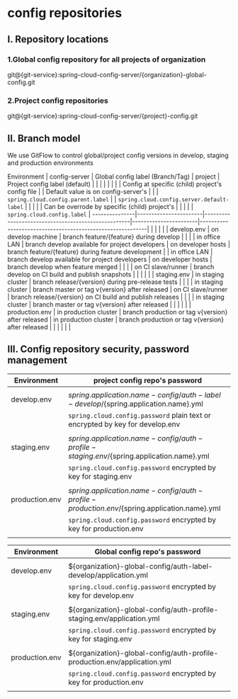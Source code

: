 # config repositories

## I. Repository locations

### 1.Global config repository for all projects of organization
git@{git-service}:spring-cloud-config-server/{organization}-global-config.git

### 2.Project config repositories
git@{git-service}:spring-cloud-config-server/{project}-config.git


## II. Branch model
We use GitFlow to control global/project config versions in develop, staging and production environments

Environment    | config-server         | Global config label (Branch/Tag)                   | project               | Project config label (default)                            |
               |                       |                                                    |                       |                                                           |
               |                       | Config at specific (child) project's config file   |                       | Default value is on config-server's                       |
               |                       | `spring.cloud.config.parent.label`                 |                       | `spring.cloud.config.server.default-label`                |
               |                       |                                                    |                       | Can be overrode by specific (child) project's             |
               |                       |                                                    |                       | `spring.cloud.config.label`                               |
---------------|-----------------------|----------------------------------------------------|-----------------------|-----------------------------------------------------------|
               |                       |                                                    |                       |                                                           |
develop.env    | on develop machine    | branch feature/{feature} during develop            |                       |                                                           |
               | in office LAN         | branch develop available for project developers    | on developer hosts    | branch feature/{feature} during feature development       |
               | in office LAN         | branch develop available for project developers    | on developer hosts    | branch develop when feature merged                        |
               |                       |                                                    | on CI slave/runner    | branch develop on CI build and publish snapshots          |
               |                       |                                                    |                       |                                                           |
staging.env    | in staging cluster    | branch release/{version} during pre-release tests  |                       |                                                           |
               | in staging cluster    | branch master or tag v{version} after released     | on CI slave/runner    | branch release/{version} on CI build and publish releases |
               |                       |                                                    | in staging cluster    | branch master or tag v{version} after released            |
               |                       |                                                    |                       |                                                           |
production.env | in production cluster | branch production or tag v{version} after released | in production cluster | branch production or tag v{version} after released        |
               |                       |                                                    |                       |                                                           |

## III. Config repository security, password management

Environment    | project config repo's password                                                               |
---------------|----------------------------------------------------------------------------------------------|
               |                                                                                              |
develop.env    | ${spring.application.name}-config/auth-label-develop/${spring.application.name}.yml          |
               | `spring.cloud.config.password` plain text or encrypted by key for develop.env                |
               |                                                                                              |
staging.env    | ${spring.application.name}-config/auth-profile-staging.env/${spring.application.name}.yml    |
               | `spring.cloud.config.password` encrypted by key for staging.env                              |
               |                                                                                              |
production.env | ${spring.application.name}-config/auth-profile-production.env/${spring.application.name}.yml |
               | `spring.cloud.config.password` encrypted by key for production.env                           |
               |                                                                                              |


Environment    | Global config repo's password                                                              |
---------------|--------------------------------------------------------------------------------------------|
               |                                                                                            |
develop.env    | ${organization}-global-config/auth-label-develop/application.yml                           |
               | `spring.cloud.config.password` encrypted by key for develop.env                            |
               |                                                                                            |
staging.env    | ${organization}-global-config/auth-profile-staging.env/application.yml                     |
               | `spring.cloud.config.password` encrypted by key for staging.env                            |
               |                                                                                            |
production.env | ${organization}-global-config/auth-profile-production.env/application.yml                  |
               | `spring.cloud.config.password` encrypted by key for production.env                         |
               |                                                                                            |
